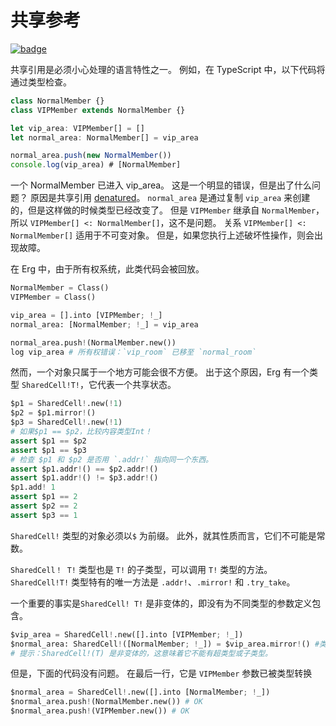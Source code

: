 # 共享参考

[![badge](https://img.shields.io/endpoint.svg?url=https%3A%2F%2Fgezf7g7pd5.execute-api.ap-northeast-1.amazonaws.com%2Fdefault%2Fsource_up_to_date%3Fowner%3Derg-lang%26repos%3Derg%26ref%3Dmain%26path%3Ddoc/EN/syntax/type/advanced/shared.md%26commit_hash%3D51de3c9d5a9074241f55c043b9951b384836b258)](https://gezf7g7pd5.execute-api.ap-northeast-1.amazonaws.com/default/source_up_to_date?owner=erg-lang&repos=erg&ref=main&path=doc/EN/syntax/type/advanced/shared.md&commit_hash=51de3c9d5a9074241f55c043b9951b384836b258)

共享引用是必须小心处理的语言特性之一。
例如，在 TypeScript 中，以下代码将通过类型检查。

```typescript
class NormalMember {}
class VIPMember extends NormalMember {}

let vip_area: VIPMember[] = []
let normal_area: NormalMember[] = vip_area

normal_area.push(new NormalMember())
console.log(vip_area) # [NormalMember]
```

一个 NormalMember 已进入 vip_area。 这是一个明显的错误，但是出了什么问题？
原因是共享引用 [denatured](./variance.md)。 `normal_area` 是通过复制 `vip_area` 来创建的，但是这样做的时候类型已经改变了。
但是 `VIPMember` 继承自 `NormalMember`，所以 `VIPMember[] <: NormalMember[]`，这不是问题。
关系 `VIPMember[] <: NormalMember[]` 适用于不可变对象。 但是，如果您执行上述破坏性操作，则会出现故障。

在 Erg 中，由于所有权系统，此类代码会被回放。

```python
NormalMember = Class()
VIPMember = Class()

vip_area = [].into [VIPMember; !_]
normal_area: [NormalMember; !_] = vip_area

normal_area.push!(NormalMember.new())
log vip_area # 所有权错误：`vip_room` 已移至 `normal_room`
```

然而，一个对象只属于一个地方可能会很不方便。
出于这个原因，Erg 有一个类型 `SharedCell!T!`，它代表一个共享状态。

```python
$p1 = SharedCell!.new(!1)
$p2 = $p1.mirror!()
$p3 = SharedCell!.new(!1)
# 如果$p1 == $p2，比较内容类型Int！
assert $p1 == $p2
assert $p1 == $p3
# 检查 $p1 和 $p2 是否用 `.addr!` 指向同一个东西。
assert $p1.addr!() == $p2.addr!()
assert $p1.addr!() != $p3.addr!()
$p1.add! 1
assert $p1 == 2
assert $p2 == 2
assert $p3 == 1
```

`SharedCell!` 类型的对象必须以`$` 为前缀。 此外，就其性质而言，它们不可能是常数。

`SharedCell！ T!` 类型也是 `T!` 的子类型，可以调用 `T!` 类型的方法。 `SharedCell!T!` 类型特有的唯一方法是 `.addr!`、`.mirror!` 和 `.try_take`。

一个重要的事实是`SharedCell! T!` 是非变体的，即没有为不同类型的参数定义包含。

```python
$vip_area = SharedCell!.new([].into [VIPMember; !_])
$normal_area: SharedCell!([NormalMember; !_]) = $vip_area.mirror!() #类型错误：预期 SharedCell！([NormalMember；！_])，但得到 SharedCell！([VIPMember;!_])
# 提示：SharedCell!(T) 是非变体的，这意味着它不能有超类型或子类型。
```

但是，下面的代码没有问题。 在最后一行，它是 `VIPMember` 参数已被类型转换

```python
$normal_area = SharedCell!.new([].into [NormalMember; !_])
$normal_area.push!(NormalMember.new()) # OK
$normal_area.push!(VIPMember.new()) # OK
```
